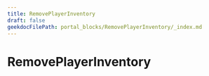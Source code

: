 ```yaml
---
title: RemovePlayerInventory
draft: false
geekdocFilePath: portal_blocks/RemovePlayerInventory/_index.md
---
```

# RemovePlayerInventory